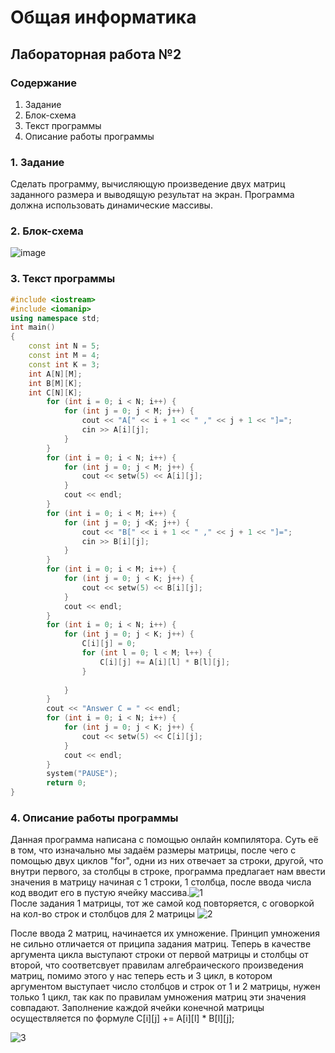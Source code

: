 # Общая информатика

## Лабораторная работа №2

### Содержание

1. Задание
2. Блок-схема
3. Текст программы
4. Описание работы программы

### 1. Задание
Сделать программу, вычисляющую произведение двух матриц заданного размера и выводящую результат на экран. Программа должна использовать динамические массивы.

### 2. Блок-схема

![image](https://user-images.githubusercontent.com/100399698/170884987-2fba5ea3-72aa-41ba-8c6e-dba4f5989390.png)



### 3. Текст программы
```c++
#include <iostream>
#include <iomanip>
using namespace std;
int main()
{
    const int N = 5;
    const int M = 4;
    const int K = 3;
    int A[N][M];
    int B[M][K];
    int C[N][K];
        for (int i = 0; i < N; i++) {
            for (int j = 0; j < M; j++) {
                cout << "A[" << i + 1 << " ," << j + 1 << "]=";
                cin >> A[i][j];
            }
        }
        for (int i = 0; i < N; i++) {
            for (int j = 0; j < M; j++) {
                cout << setw(5) << A[i][j];
            }
            cout << endl;
        }
        for (int i = 0; i < M; i++) {
            for (int j = 0; j <K; j++) {
                cout << "B[" << i + 1 << " ," << j + 1 << "]=";
                cin >> B[i][j];
            }
        }
        for (int i = 0; i < M; i++) {
            for (int j = 0; j < K; j++) {
                cout << setw(5) << B[i][j];
            }
            cout << endl;
        }
        for (int i = 0; i < N; i++) {
            for (int j = 0; j < K; j++) {
                C[i][j] = 0;
                for (int l = 0; l < M; l++) {
                    C[i][j] += A[i][l] * B[l][j];
                }
                
            }
        }
        cout << "Answer C = " << endl;
        for (int i = 0; i < N; i++) {
            for (int j = 0; j < K; j++) {
                cout << setw(5) << C[i][j];
            }
            cout << endl;
        }
        system("PAUSE");
        return 0;
}
```
### 4. Описание работы программы
 Данная программа написана с помощью онлайн компилятора. Суть её в том, что изначально мы задаём размеры матрицы, после чего с помощью двух циклов "for", одни из них отвечает за строки, другой, что внутри первого, за столбцы в строке, программа предлагает нам ввести значения в матрицу начиная с 1 строки, 1 столбца, после ввода числа код вводит его в пустую ячейку массива.![1](https://user-images.githubusercontent.com/100399698/170826263-9919dbb9-d2fd-45a4-b51c-cfb30024bbd5.jpg)\
 После задания 1 матрицы, тот же самой код повторяется, с оговоркой на кол-во строк и столбцов для 2 матрицы 
 ![2](https://user-images.githubusercontent.com/100399698/170826426-b89f5a4f-1f04-4261-bf5a-da4eb846ada9.jpg)

После ввода 2 матриц, начинается их умножение. Принцип умножения не сильно отличается от приципа задания матриц. Теперь в качестве аргумента цикла выступают строки от первой матрицы и столбцы от второй, что соответсвует правилам алгебраического произведения матриц, помимо этого у нас теперь есть и 3 цикл, в котором аргументом выступает число столбцов и строк от 1 и 2 матрицы, нужен только 1 цикл, так как по правилам умножения матриц эти значения совпадают. Заполнение каждой ячейки конечной матрицы осуществляется по формуле  C[i][j] += A[i][l] * B[l][j]; 


 ![3](https://user-images.githubusercontent.com/100399698/170826763-f69252e5-5ee3-4443-974a-eb5ce2e1a65c.jpg)

